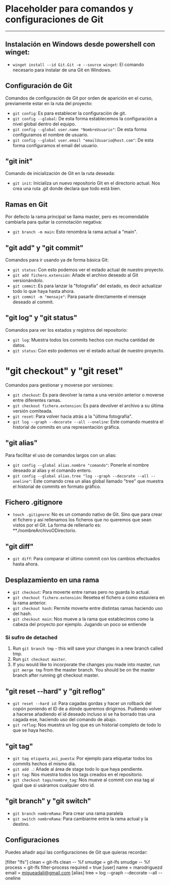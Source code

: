 # Placeholder para comandos y configuraciones de Git

---

## Instalación en Windows desde powershell con winget:

- `winget install --id Git.Git -e --source winget`: El comando necesario para instalar de una Git en Windows.

## Configuración de Git

Comandos de configuración de Git por orden de aparición en el curso, previamente estar en la ruta del proyecto:

- `git config`: Es para establecer la configuración de git.
- `git config --global`: De esta forma establecemos la configuración a nivel global dentro del equipo.
- `git config --global user.name "NombreUsuario"`: De esta forma configuramos el nombre de usuario.
- `git config --global user.email "emailUsuario@host.com"`: De esta forma configuramos el email del usuario.

## "git init"

Comando de inicialización de Git en la ruta deseada:

- `git init`: Inicializa un nuevo repositorio Git en el directorio actual. Nos crea una ruta .git donde declara que todo está bien.

## Ramas en Git

Por defecto la rama principal se llama master, pero es recomendable cambiarla para quitar la connotación negativa:

- `git branch -m main`: Esto renombra la rama actual a "main".

## "git add" y "git commit"

Comandos para ir usando ya de forma básica Git:

- `git status`: Con esto podemos ver el estado actual de nuestro proyecto.
- `git add fichero.extensión`: Añade el archivo deseado al Git versionándolo.
- `git commit`: Es para lanzar la "fotografía" del estado, es decir actualizar todo lo que haya hasta ahora.
- `git commit -m "mensaje"`: Para pasarle directamente el mensaje deseado al commit.

## "git log" y "git status"

Comandos para ver los estados y registros del repositorio:

- `git log`: Muestra todos los commits hechos con mucha cantidad de datos.
- `git status`: Con esto podemos ver el estado actual de nuestro proyecto.

# "git checkout" y "git reset"

Comandos para gestionar y moverse por versiones:

- `git checkout`: Es para devolver la rama a una versión anterior o moverse entre diferentes ramas.
- `git checkout fichero.extension`: Es para devolver el archivo a su última versión comiteada.
- `git reset`: Para volver hacia atrás a la "última fotografía".
- `git log --graph --decorate --all --oneline`: Este comando muestra el historial de commits en una representación gráfica.

## "git alias"

Para facilitar el uso de comandos largos con un alias:

- `git config --global alias.nombre "comando"`: Ponerle el nombre deseado al alias y el comando entero.
- `git config --global alias.tree "log --graph --decorate --all --oneline"`: Este comando crea un alias global llamado "tree" que muestra el historial de commits en formato gráfico.

## Fichero .gitignore

- `touch .gitignore`: No es un comando nativo de Git. Sino que para crear el fichero y así rellenamos los ficheros que no queremos que sean vistos por el Git. La forma de rellenarlo es: **./nombreArchivoODirectorio.

## "git diff"

- `git diff`: Para comparar el último commit con los cambios efectuados hasta ahora.

## Desplazamiento en una rama

- `git checkout`: Para moverte entre ramas pero no guarda lo actual.
- `git checkout fichero.extensión`: Resetea el fichero a como estuviera en la rama anterior.
- `git checkout hash`: Permite moverte entre distintas ramas haciendo uso del hash.
- `git checkout main`: Nos mueve a la rama que establecimos como la cabeza del proyecto por ejemplo. Jugando un poco se entiende

### Si sufro de detached

1. Run `git branch tmp` - this will save your changes in a new branch called tmp.
2. Run `git checkout master`.
3. If you would like to incorporate the changes you made into master, run `git merge tmp` from the master branch. You should be on the master branch after running git checkout master.

## "git reset --hard" y "git reflog"

- `git reset --hard id`: Para cagadas gordas y hacer un rollback del copón poniendo el ID de a dónde queremos dirigirnos. Pudiendo volver a hacerse añadiendo el id deseado incluso si se ha borrado tras una cagada ese, haciendo uso del comando de abajo.
- `git reflog`: Nos muestra un log que es un historial completo de todo lo que se haya hecho.

## "git tag"

- `git tag etiqueta_asi_puesta`: Por ejemplo para etiquetar todos los commits hechos el mismo día.
- `git add .`: Añade al área de stage todo lo que haya pendiente.
- `git tag`: Nos muestra todos los tags creados en el repositorio.
- `git checkout tags/nombre_tag`: Nos mueve al commit con esa tag al igual que si usáramos cualquier otro id.

## "git branch" y "git switch"

- `git branch nombreRama`: Para crear una rama paralela
- `git switch nombreRama`: Para cambiarme entre la rama actual y la destino.

## Configuraciones

Puedes añadir aquí las configuraciones de Git que quieras recordar:

[filter "lfs"]
	clean = git-lfs clean -- %f
	smudge = git-lfs smudge -- %f
	process = git-lfs filter-process
	required = true
[user]
	name = marodriguezd
	email = migueadali@gmail.com
[alias]
	tree = log --graph --decorate --all --oneline
